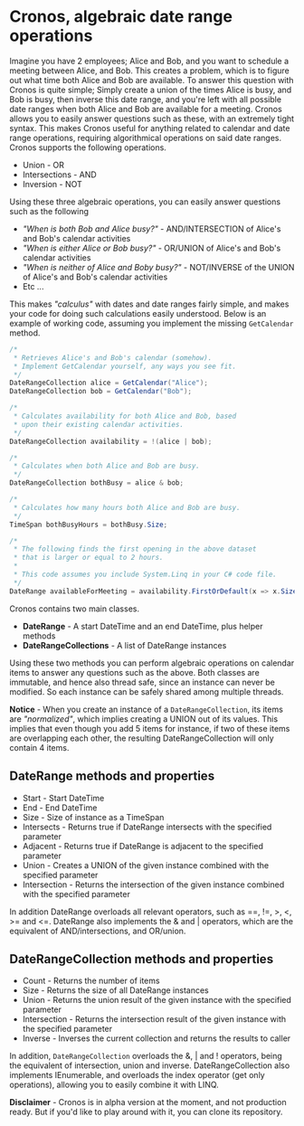 
# Cronos, algebraic date range operations

Imagine you have 2 employees; Alice and Bob, and you want to schedule a meeting between
Alice, and Bob. This creates a problem, which is to figure out what time both Alice and
Bob are available. To answer this question with Cronos is quite simple; Simply create a
union of the times Alice is busy, and Bob is busy, then inverse this date range, and
you're left with all possible date ranges when both Alice and Bob are available for a
meeting. Cronos allows you to easily answer questions such as these, with an extremely
tight syntax. This makes Cronos useful for anything related to calendar and date range
operations, requiring algorithmical operations on said date ranges. Cronos supports the
following operations.

* Union - OR
* Intersections - AND
* Inversion - NOT

Using these three algebraic operations, you can easily answer questions such as the following

* _"When is both Bob and Alice busy?"_ - AND/INTERSECTION of Alice's and Bob's calendar activities
* _"When is either Alice or Bob busy?"_ - OR/UNION of Alice's and Bob's calendar activities
* _"When is neither of Alice and Boby busy?"_ - NOT/INVERSE of the UNION of Alice's and Bob's calendar activities
* Etc ...

This makes _"calculus"_ with dates and date ranges fairly simple, and makes your code for
doing such calculations easily understood. Below is an example of working code, assuming
you implement the missing `GetCalendar` method.

```csharp
/*
 * Retrieves Alice's and Bob's calendar (somehow).
 * Implement GetCalendar yourself, any ways you see fit.
 */
DateRangeCollection alice = GetCalendar("Alice");
DateRangeCollection bob = GetCalendar("Bob");

/*
 * Calculates availability for both Alice and Bob, based
 * upon their existing calendar activities.
 */
DateRangeCollection availability = !(alice | bob);

/*
 * Calculates when both Alice and Bob are busy.
 */
DateRangeCollection bothBusy = alice & bob;

/*
 * Calculates how many hours both Alice and Bob are busy.
 */
TimeSpan bothBusyHours = bothBusy.Size;

/*
 * The following finds the first opening in the above dataset
 * that is larger or equal to 2 hours.
 *
 * This code assumes you include System.Linq in your C# code file.
 */
DateRange availableForMeeting = availability.FirstOrDefault(x => x.Size >= new TimeSpan(2,0,0));

```

Cronos contains two main classes.

* __DateRange__ - A start DateTime and an end DateTime, plus helper methods
* __DateRangeCollections__ - A list of DateRange instances

Using these two methods you can perform algebraic operations on calendar items to answer
any questions such as the above. Both classes are immutable, and hence also thread safe,
since an instance can never be modified. So each instance can be safely shared among
multiple threads.

**Notice** - When you create an instance of a `DateRangeCollection`, its items are
_"normalized"_, which implies creating a UNION out of its values. This implies that
even though you add 5 items for instance, if two of these items are overlapping each
other, the resulting DateRangeCollection will only contain 4 items.

## DateRange methods and properties

* Start - Start DateTime
* End - End DateTime
* Size - Size of instance as a TimeSpan
* Intersects - Returns true if DateRange intersects with the specified parameter
* Adjacent - Returns true if DateRange is adjacent to the specified parameter
* Union - Creates a UNION of the given instance combined with the specified parameter
* Intersection - Returns the intersection of the given instance combined with the specified parameter

In addition DateRange overloads all relevant operators, such as ==, !=, >, <, >= and <=.
DateRange also implements the & and | operators, which are the equivalent of AND/intersections,
and OR/union.

## DateRangeCollection methods and properties

* Count - Returns the number of items
* Size - Returns the size of all DateRange instances
* Union - Returns the union result of the given instance with the specified parameter
* Intersection - Returns the intersection result of the given instance with the specified parameter
* Inverse - Inverses the current collection and returns the results to caller

In addition, `DateRangeCollection` overloads the &, | and ! operators, being the equivalent
of intersection, union and inverse. DateRangeCollection also implements IEnumerable, and
overloads the index operator (get only operations), allowing you to easily combine it with
LINQ.

**Disclaimer** - Cronos is in alpha version at the moment, and not production ready. But if
you'd like to play around with it, you can clone its repository.
